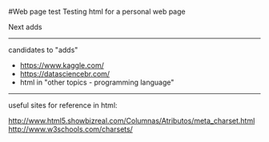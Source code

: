 #Web page test
Testing html for a personal web page


Next adds

----------------------------------------------------
candidates to "adds"
* https://www.kaggle.com/
* https://datasciencebr.com/
* html in "other topics - programming language"


------------------------------------------------------
useful sites for reference in html:

http://www.html5.showbizreal.com/Columnas/Atributos/meta_charset.html
<br>
http://www.w3schools.com/charsets/
